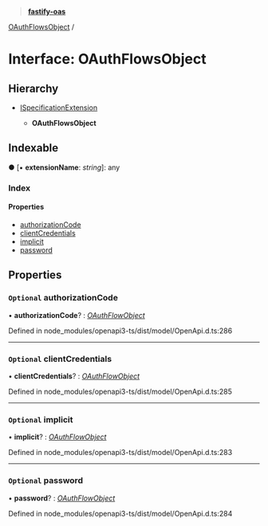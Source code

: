 > **[fastify-oas](../README.md)**

[OAuthFlowsObject](oauthflowsobject.md) /

# Interface: OAuthFlowsObject

## Hierarchy

* [ISpecificationExtension](ispecificationextension.md)

  * **OAuthFlowsObject**

## Indexable

● \[▪ **extensionName**: *string*\]: any

### Index

#### Properties

* [authorizationCode](oauthflowsobject.md#optional-authorizationcode)
* [clientCredentials](oauthflowsobject.md#optional-clientcredentials)
* [implicit](oauthflowsobject.md#optional-implicit)
* [password](oauthflowsobject.md#optional-password)

## Properties

### `Optional` authorizationCode

• **authorizationCode**? : *[OAuthFlowObject](oauthflowobject.md)*

Defined in node_modules/openapi3-ts/dist/model/OpenApi.d.ts:286

___

### `Optional` clientCredentials

• **clientCredentials**? : *[OAuthFlowObject](oauthflowobject.md)*

Defined in node_modules/openapi3-ts/dist/model/OpenApi.d.ts:285

___

### `Optional` implicit

• **implicit**? : *[OAuthFlowObject](oauthflowobject.md)*

Defined in node_modules/openapi3-ts/dist/model/OpenApi.d.ts:283

___

### `Optional` password

• **password**? : *[OAuthFlowObject](oauthflowobject.md)*

Defined in node_modules/openapi3-ts/dist/model/OpenApi.d.ts:284